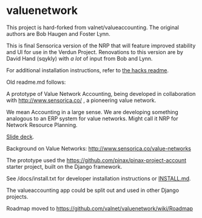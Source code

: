 valuenetwork
=====================
This project is hard-forked from valnet/valueaccounting.  The original authors are Bob Haugen and Foster Lynn.

This is final Sensorica version of the NRP that will feature improved stability and UI for use in the Verdun Project.  Renovations to this version are by David Hand (sqykly) with *a lot* of input from Bob and Lynn.

For additional installation instructions, refer to [the hacks readme](hacks/README.md).

Old readme.md follows:

A prototype of Value Network Accounting, being developed in collaboration with http://www.sensorica.co/ , a pioneering value network.

We mean Accounting in a large sense.  We are developing something analogous to an ERP system for value networks.  Might call it NRP for Network Resource Planning.

[Slide deck](https://docs.google.com/presentation/d/1JEPsxJOjEMHNhvIGLXzcvovrpXqpoY75YaPHDKI0t9w/pub?start=false&loop=false&delayms=3000).

Background on Value Networks: http://www.sensorica.co/value-networks

The prototype used the https://github.com/pinax/pinax-project-account starter project, built on the Django framework.

See /docs/install.txt for developer installation instructions or [INSTALL.md](INSTALL.md).

The valueaccounting app could be split out and used in other Django projects.

Roadmap moved to https://github.com/valnet/valuenetwork/wiki/Roadmap
